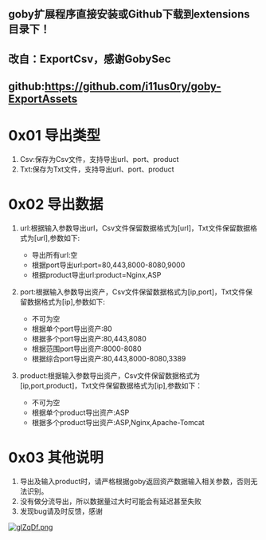 ## goby扩展程序直接安装或Github下载到extensions目录下！
## 改自：ExportCsv，感谢GobySec
## github:https://github.com/i11us0ry/goby-ExportAssets

# 0x01 导出类型
1. Csv:保存为Csv文件，支持导出url、port、product
2. Txt:保存为Txt文件，支持导出url、port、product

# 0x02 导出数据
1. url:根据输入参数导出url，Csv文件保留数据格式为[url]，Txt文件保留数据格式为[url],参数如下:
    - 导出所有url:空
    - 根据port导出url:port=80,443,8000-8080,9000
    - 根据product导出url:product=Nginx,ASP

2. port:根据输入参数导出资产，Csv文件保留数据格式为[ip,port]，Txt文件保留数据格式为[ip],参数如下:
    - 不可为空
    - 根据单个port导出资产:80
    - 根据多个port导出资产:80,443,8080
    - 根据范围port导出资产:8000-8080
    - 根据综合port导出资产:80,443,8000-8080,3389  

3. product:根据输入参数导出资产，Csv文件保留数据格式为[ip,port,product]，Txt文件保留数据格式为[ip],参数如下：
    - 不可为空
    - 根据单个product导出资产:ASP
    - 根据多个product导出资产:ASP,Nginx,Apache-Tomcat

# 0x03 其他说明
1. 导出及输入product时，请严格根据goby返回资产数据输入相关参数，否则无法识别。
2. 没有做分流导出，所以数据量过大时可能会有延迟甚至失败
3. 发现bug请及时反馈，感谢

[![glZqDf.png](https://z3.ax1x.com/2021/05/06/glZqDf.png)](https://imgtu.com/i/glZqDf)
